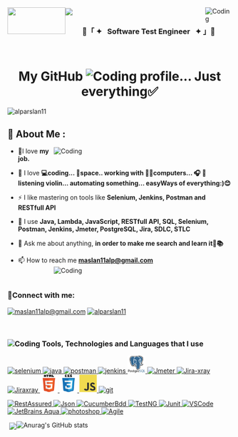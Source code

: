 

<img align="left" height="60" width="130" src="https://github.com/AlpArslan11/postman_testsCollection_PRIVATE/assets/101150339/19502e24-f255-409c-8527-d6c0c90d88e2" />
<img align="right" alt="Coding" width="60" src="https://github.com/AlpArslan11/AlpArslan11/assets/101150339/9375f2a4-ece0-49f0-94c5-e0c62317dc9c">

<img align="center" src="https://readme-typing-svg.demolab.com?font=JetBrains+Mono+Medium&weight=600&size=29&pause=1000&color=1F2136&center=true&vCenter=true&random=false&width=435&lines=Hi+there!%F0%9F%91%8B;I'm+M.Alparslan%F0%9F%A6%81;Nice+to+meet+you!%F0%9F%98%8E;%F0%9F%91%8DHave+a+nice+day!%F0%9F%91%8D" /> 
<br>
<h3 align="center">🌟「 ✦ &nbsp;  Software Test Engineer &nbsp; ✦ 」🌟</h3>

<br>


<h1 align="center">My GitHub <img alt="Coding" width="55" src="https://user-images.githubusercontent.com/74038190/212257468-1e9a91f1-b626-4baa-b15d-5c385dfa7ed2.gif"> profile... Just everything✅</h1>


<p align="left"> <img src="https://komarev.com/ghpvc/?username=alparslan11&label=Profile%20views&color=0e75b6&style=flat" alt="alparslan11" /> </p>


<h2 align="left">🔖 About Me :</h1>
<img align="right" alt="Coding" width="400" src="https://github.com/AlpArslan11/AlpArslan11/assets/101150339/499e6667-99b4-47a8-a888-8c0f95c1a733">

- 👔I love **my job.**

- 🎨 I love **💻coding... 🚀space.. working with 👨‍💻computers... 🎧 🎻listening violin... automating something... easyWays of everything:)😊**

- ⚡ I like mastering on tools like **Selenium, Jenkins, Postman and RESTfull API**

- 🎒 I use **Java, Lambda, JavaScript, RESTfull API, SQL, Selenium, Postman, Jenkins, Jmeter, PostgreSQL, Jira, SDLC, STLC**

- 💬 Ask me about anything, **in order to make me search and learn it👨📚**

- 📫 How to reach me **maslan11alp@gmail.com**
  <img align="right" alt="Coding" width="400" src="https://readme-typing-svg.demolab.com?font=Edu+QLD+Beginner+Medium&weight=700&size=22&duration=8000&pause=2000&color=386F9C&center=true&vCenter=true&random=false&width=435&lines=Testing+the+future%2C+today%F0%9F%94%AE">



<br>

<h3 align="left">🔗Connect with me:</h3>
<p align="left">
<a href="mailto:maslan11alp@gmail.com" target="blank"><img align="center" src="https://github.com/AlpArslan11/AlpArslan11/assets/101150339/50d7e075-0bef-4dac-82dd-04e29f9d522d" alt="maslan11alp@gmail.com" height="30" width="40" /></a>
<a href="https://linkedin.com/in/alparslan11" target="blank"><img align="center" src="https://raw.githubusercontent.com/rahuldkjain/github-profile-readme-generator/master/src/images/icons/Social/linked-in-alt.svg" alt="alparslan11" height="30" width="40" /></a>
</p>




<br>

<h3 align="left"><img alt="Coding" width="30" src="https://github.com/AlpArslan11/AlpArslan11/assets/101150339/9cb3fd43-5ee1-4e67-845d-2afa327053a2"> Tools, Technologies and Languages that I use </h3>
<p align="left"> 
    <a href="https://www.selenium.dev" target="_blank" rel="noreferrer"> <img src="https://github.com/AlpArslan11/AlpArslan11/assets/101150339/d0484bfc-f1a0-4f11-b952-1b28aecde5c3" alt="selenium" width="40" height="40"/> </a>
    <a href="https://www.java.com" target="_blank" rel="noreferrer"> <img src="https://github.com/AlpArslan11/AlpArslan11/assets/101150339/4d38aa35-36f9-4422-8e8d-f74249eccce5" alt="java" width="40" height="40"/> </a>
   <a href="https://postman.com" target="_blank" rel="noreferrer"> <img src="https://www.vectorlogo.zone/logos/getpostman/getpostman-icon.svg" alt="postman" width="40" height="40"/> </a>  
    <a href="https://www.jenkins.io" target="_blank" rel="noreferrer"> <img src="https://www.vectorlogo.zone/logos/jenkins/jenkins-icon.svg" alt="jenkins" width="40" height="40"/> </a>
 <a href="https://www.postgresql.org" target="_blank" rel="noreferrer"> <img src="https://raw.githubusercontent.com/devicons/devicon/master/icons/postgresql/postgresql-original-wordmark.svg" alt="postgresql" width="40" height="40"/> </a> 
  <a href="https://jmeter.apache.org/" target="_blank" rel="noreferrer"> <img src="https://github.com/AlpArslan11/AlpArslan11/assets/101150339/d989d880-8718-486c-999a-67b6f9646038" alt="Jmeter" width="40" height="40"/> </a>
   <a href="https://www.atlassian.com/software/jira?&aceid=&adposition=&adgroup=144803328227&campaign=18452096610&creative=663328874107&device=c&keyword=jira&matchtype=e&network=g&placement=&ds_kids=p73363643282&ds_e=GOOGLE&ds_eid=700000001558501&ds_e1=GOOGLE&gad_source=1&gclid=EAIaIQobChMIoLOCp9O_gwMV-pRoCR1dlg0XEAAYASAAEgJ1cvD_BwE&gclsrc=aw.ds" target="_blank" rel="noreferrer"> <img src="https://github.com/AlpArslan11/AlpArslan11/assets/101150339/bc6be315-83c5-41cc-bcec-9006920b9f07" alt="Jira-xray" width="40" height="40"/> </a>
       <a href="https://www.atlassian.com/software/jira?&aceid=&adposition=&adgroup=144803328227&campaign=18452096610&creative=663328874107&device=c&keyword=jira&matchtype=e&network=g&placement=&ds_kids=p73363643282&ds_e=GOOGLE&ds_eid=700000001558501&ds_e1=GOOGLE&gad_source=1&gclid=EAIaIQobChMIoLOCp9O_gwMV-pRoCR1dlg0XEAAYASAAEgJ1cvD_BwE&gclsrc=aw.ds" target="_blank" rel="noreferrer"> <img src="https://github.com/AlpArslan11/AlpArslan11/assets/101150339/a58a5f96-b7e1-4704-be8a-8e4a5bb37c22" alt="Jiraxray" width="40" height="40"/> </a>   
   <a href="https://www.w3.org/html/" target="_blank" rel="noreferrer"> <img src="https://raw.githubusercontent.com/devicons/devicon/master/icons/html5/html5-original-wordmark.svg" alt="html5" width="40" height="40"/> </a> 
  <a href="https://www.w3schools.com/css/" target="_blank" rel="noreferrer"> <img src="https://raw.githubusercontent.com/devicons/devicon/master/icons/css3/css3-original-wordmark.svg" alt="css3" width="40" height="40"/> </a> 
    <a href="https://developer.mozilla.org/en-US/docs/Web/JavaScript" target="_blank" rel="noreferrer"> <img src="https://raw.githubusercontent.com/devicons/devicon/master/icons/javascript/javascript-original.svg" alt="javascript" width="40" height="40"/> </a> 
  <a href="https://git-scm.com/" target="_blank" rel="noreferrer"> <img src="https://www.vectorlogo.zone/logos/git-scm/git-scm-icon.svg" alt="git" width="40" height="40"/> </a> 
  
 <a href="https://rest-assured.io/" target="_blank" rel="noreferrer"> <img src="https://github.com/AlpArslan11/AlpArslan11/assets/101150339/9b7d9419-2810-4c96-9a20-bf623777c51b" alt="RestAssured" width="40" height="40"/> </a>
 <a href="https://www.json.org/json-en.html" target="_blank" rel="noreferrer"> <img src="https://github.com/AlpArslan11/AlpArslan11/assets/101150339/a1c841ae-e78e-4433-b6ca-e33a8a5a154e" alt="Json" width="40" height="40"/> </a>
 <a href="https://cucumber.io/" target="_blank" rel="noreferrer"> <img src="https://github.com/AlpArslan11/AlpArslan11/assets/101150339/d8cfb6e8-5f1c-4c80-b738-4662556f7f2a" alt="CucumberBdd" width="40" height="40"/> </a>
 <a href="https://testng.org/doc/" target="_blank" rel="noreferrer"> <img src="https://github.com/AlpArslan11/AlpArslan11/assets/101150339/095683ff-83ce-412d-8aae-57a81e9401b4" alt="TestNG" width="40" height="40"/> </a>
 <a href="https://junit.org/junit5/" target="_blank" rel="noreferrer"> <img src="https://github.com/AlpArslan11/AlpArslan11/assets/101150339/095b51f1-3689-43e1-a73e-b45b47ced435" alt="Junit" width="40" height="40"/> </a>
 <a href="https://code.visualstudio.com/" target="_blank" rel="noreferrer"> <img src="https://github.com/AlpArslan11/AlpArslan11/assets/101150339/afce632f-b464-48be-a290-a0f940d3f0a8" alt="VSCode" width="40" height="40"/></a>
 <a href="https://www.jetbrains.com/aqua/" target="_blank" rel="noreferrer"> <img src="https://github.com/AlpArslan11/AlpArslan11/assets/101150339/425bfe1a-028a-474f-8fa8-6036aa4f6e8e" alt="JetBrains Aqua" width="40" height="40"/> </a>
 <a href="https://www.photoshop.com/en" target="_blank" rel="noreferrer"> <img src="https://github.com/AlpArslan11/AlpArslan11/assets/101150339/b086228f-902c-4fb3-b05f-9f13dc593a10" alt="photoshop" width="40" height="40"/> </a>
 <a href="https://www.amazon.com.tr/What-Agile-Methodology-Software-Development/dp/B099N35XLB" target="_blank" rel="noreferrer"> <img src="https://github.com/AlpArslan11/AlpArslan11/assets/101150339/72650b27-43f0-490f-8d7c-83f07acb7b3c" alt="Agile" width="40" height="40"/> </a>
    
</p>

<p>&nbsp;<img align="center" src="https://git




[![Anurag's GitHub stats](https://github-readme-stats.vercel.app/api?username=AlpArslan11&show_icons=true&count_private=true&theme=default)](https://github.com/AlpArslan11)




